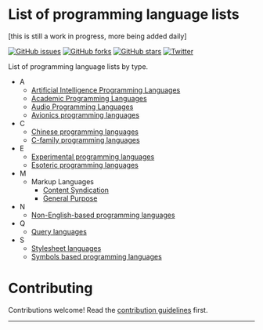 # List of programming language lists
[this is still a work in progress, more being added daily]

[![GitHub issues](https://img.shields.io/github/issues/AnanthaRajuC/List-of-programming-languages-by-type.svg)](https://github.com/AnanthaRajuC/List-of-programming-languages-by-type/issues)
[![GitHub forks](https://img.shields.io/github/forks/AnanthaRajuC/List-of-programming-languages-by-type.svg)](https://github.com/AnanthaRajuC/List-of-programming-languages-by-type/network)
[![GitHub stars](https://img.shields.io/github/stars/AnanthaRajuC/List-of-programming-languages-by-type.svg)](https://github.com/AnanthaRajuC/List-of-programming-languages-by-type/stargazers)
[![Twitter](https://img.shields.io/twitter/url/https/github.com/AnanthaRajuC/List-of-programming-languages-by-type.svg?style=social)](https://twitter.com/intent/tweet?text=Wow:&url=%5Bobject%20Object%5D)

List of programming language lists by type.

- A
  - <a href="https://github.com/AnanthaRajuC/List-of-programming-language-lists/blob/master/Artificial%20Intelligence.md" target="_blank">Artificial Intelligence Programming Languages</a>
  - <a href="https://github.com/AnanthaRajuC/List-of-programming-languages-by-type/blob/master/Academic%20Programming%20Languages.md" target="_blank">Academic Programming Languages</a>
  - <a href="https://github.com/AnanthaRajuC/List-of-programming-language-lists/blob/master/Audio%20Programming%20Languages.md" target="_blank">Audio Programming Languages</a>
  - <a href="https://github.com/AnanthaRajuC/List-of-programming-languages-by-type/blob/master/Avionics%20Programming%20Languages.md" target="_blank">Avionics programming languages</a>
- C
  - <a href="https://github.com/AnanthaRajuC/List-of-programming-language-lists/blob/master/Chinese%20programming%20languages.md" target="_blank">Chinese programming languages</a>
  - <a href="https://github.com/AnanthaRajuC/List-of-programming-language-lists/blob/master/C-family%20programming%20languages.md" target="_blank">C-family programming languages</a>
- E
  - <a href="https://github.com/AnanthaRajuC/List-of-programming-languages-by-type/blob/master/Experimental%20programming%20languages.md" target="_blank">Experimental programming languages</a>
  - <a href="https://github.com/AnanthaRajuC/List-of-programming-language-lists/blob/master/Esoteric%20programming%20language.md" target="_blank">Esoteric programming languages</a>
- M
  - Markup Languages
    - <a href="https://github.com/AnanthaRajuC/List-of-programming-language-lists/blob/master/Content%20Syndication.md" target="_blank">Content Syndication</a>
    - <a href="https://github.com/AnanthaRajuC/List-of-programming-language-lists/blob/master/Markup%20Language%20(General%20Purpose).md" target="_blank">General Purpose</a>
- N
  - <a href="https://github.com/AnanthaRajuC/List-of-programming-language-lists/blob/master/Non-English-based%20programming%20languages.md" target="_blank">Non-English-based programming languages</a>
- Q
  - <a href="https://github.com/AnanthaRajuC/List-of-programming-language-lists/blob/master/Query%20language.md" target="_blank">Query languages</a>
- S
  - <a href="https://github.com/AnanthaRajuC/List-of-programming-languages-by-type/blob/master/Stylesheet%20Languages.md" target="_blank">Stylesheet languages</a>
  - <a href="https://github.com/AnanthaRajuC/List-of-programming-language-lists/blob/master/Symbols%20based%20programming%20languages.md" target="_blank">Symbols based programming languages</a>

# Contributing

Contributions welcome! Read the [contribution guidelines](CONTRIBUTING.md) first.

---
